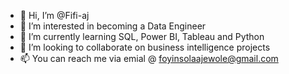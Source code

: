 - 👋 Hi, I’m @Fifi-aj
- 👀 I’m interested in becoming a Data Engineer
- 🌱 I’m currently learning SQL, Power BI, Tableau and Python
- 💞️ I’m looking to collaborate on business intelligence projects
- 📫 You can reach me via emial @ foyinsolaajewole@gmail.com

<!---
Fifi-aj/Fifi-aj is a ✨ special ✨ repository because its `README.md` (this file) appears on your GitHub profile.
You can click the Preview link to take a look at your changes.
--->
